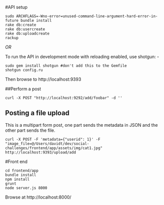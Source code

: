 #API setup

```
sudo ARCHFLAGS=-Wno-error=unused-command-line-argument-hard-error-in-future bundle install
rake db:create
rake db:usercreate
rake db:uploadcreate
rackup
```

*OR*

To run the API in development mode with reloading enabled, use shotgun: -

```
sudo gem install shotgun #don't add this to the Gemfile
shotgun config.ru
```

Then browse to http://localhost:9393

##Perform a post

```
curl -X POST "http://localhost:9292/add/foobar" -d ''
```

## Posting a file upload

This is a multipart form post, one part sends the metadata in JSON and the other part sends the file.

```
curl -X POST -F 'metadata={"userid": 1}' -F "image_file=@/Users/davidt/dev/social-challenges/frontend/app/assets/img/cat1.jpg" http://localhost:9393/upload/add
```

#Front end

```
cd frontend/app
bundle install
npm install
grunt
node server.js 8000
```

Browse at http://localhost:8000/
